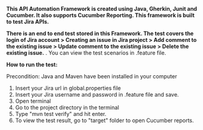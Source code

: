 
**This API Automation Framework is created using Java, Gherkin, Junit and Cucumber. It also supports Cucumber Reporting. This framework is built to test Jira APIs.**

**There is an end to end test stored in this Framework. The test covers the login of Jira account > Creating an issue in Jira project > Add comment to the existing issue > Update comment to the existing issue > Delete the existing issue.**
.
You can view the test scenarios in .feature file.

**How to run the test:**

Precondition: Java and Maven have been installed in your computer

1) Insert your Jira url in global.properties file
2) Insert your Jira username and password in .feature file and save.
4) Open terminal
3) Go to the project directory in the terminal
5) Type "mvn test verify" and hit enter.
6) To view the test result, go to "target" folder to open Cucumber reports.






